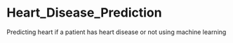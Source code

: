 # Heart_Disease_Prediction
Predicting heart if a patient has heart disease or not using machine learning
